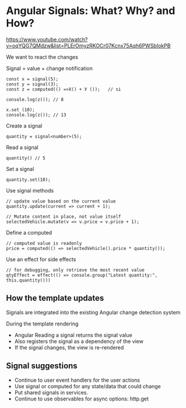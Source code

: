 # Angular Signals: What? Why? and How?
https://www.youtube.com/watch?v=oqYQG7QMdzw&list=PLErOmyzRKOCr07Kcnx75Aqh6PWSbIokPB

We want to react the changes

Signal = value + change notification

```
const x = signal(5);
const y = signal(3);
const z = computed(() =>X() + У ());   // si

console.log(z()); // 8

x.set (10);
console.log(z()); // 13
```

Create a signal
```
quantity = signal<number>(5);
```

Read a signal
```
quantity() // 5
```

Set a signal
```
quantity.set(10);
```

Use signal methods
```
// update value based on the current value
quantity.update(current => current + 1);

// Mutate content in place, not value itself 
selectedVehicle.mutate(v => v.price = v.price + 1);
```
Define a computed 
```
// computed value is readonly
price = computed(() => selectedVehicle().price * quantity());
```

Use an effect for side effects
```
// for debugging, only retrieve the most recent value
qtyEffect = effect(() => console.group("Latest quantity:", this.quantity()))  
```


## How the template updates
Signals are integrated into the existing Angular change detection system

During the template rendering
- Angular Reading a signal returns the signal value
- Also registers the signal as a dependency of the view
- If the signal changes, the view is re-rendered


## Signal suggestions
- Continue to user event handlers for the user actions
- Use signal or computed for any state/data that could change
- Put shared signals in services.
- Continue to use observables for async options: http.get
